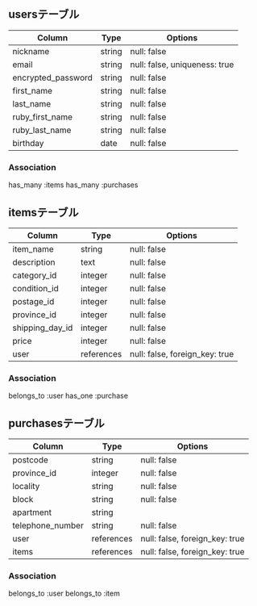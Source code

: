 ## usersテーブル

|Column            |Type     |Options                      |
|------------------|---------|-----------------------------|
|nickname          | string  |null: false                  |
|email             | string  |null: false, uniqueness: true|
|encrypted_password| string  |null: false                  |
|first_name        | string  |null: false                  |
|last_name         | string  |null: false                  |
|ruby_first_name   | string  |null: false                  |
|ruby_last_name    | string  |null: false                  |
|birthday          | date    |null: false                  |



### Association
has_many :items
has_many :purchases



## itemsテーブル

|Column              |Type      |Options                       |
|--------------------|----------|------------------------------|
|item_name           |string    |null: false                   |
|description         |text      |null: false                   |
|category_id         |integer   |null: false                   |
|condition_id        |integer   |null: false                   |
|postage_id          |integer   |null: false                   |
|province_id         |integer   |null: false                   |
|shipping_day_id     |integer   |null: false                   |
|price               |integer   |null: false                   |
|user                |references|null: false, foreign_key: true|

### Association
belongs_to :user
has_one :purchase


## purchasesテーブル

|Column           |Type      |Options                      |
|----------------|----------|------------------------------|
|postcode        |string    |null: false                   |
|province_id     |integer   |null: false                   |
|locality        |string    |null: false                   |
|block           |string    |null: false                   |
|apartment       |string    |                              |
|telephone_number|string    |null: false                   |
|user            |references|null: false, foreign_key: true|
|items           |references|null: false, foreign_key: true|


### Association
belongs_to :user
belongs_to :item
